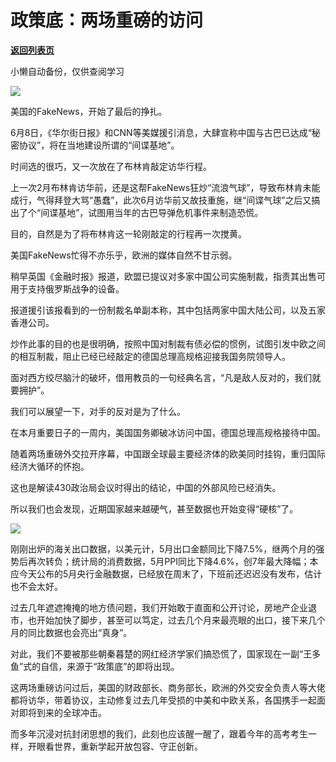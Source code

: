 # 政策底：两场重磅的访问

[**返回列表页**](/gzh/政事堂2019)

小懒自动备份，仅供查阅学习

![](https://mmbiz.qpic.cn/mmbiz_jpg/rxhS23yu8cMB7mNMWHvNe4icTsib5JicnWxSI3HZcwUrcIDoFQqBEMLZzibFvtwu7LPpsvRtENJCX1o8Zh10XnRhOw/640?wx_fmt=jpeg)

美国的FakeNews，开始了最后的挣扎。  

6月8日，《华尔街日报》和CNN等美媒援引消息，大肆宣称中国与古巴已达成“秘密协议”，将在当地建设所谓的“间谍基地”。

时间选的很巧，又一次放在了布林肯敲定访华行程。  

上一次2月布林肯访华前，还是这帮FakeNews狂炒“流浪气球”，导致布林肯未能成行，气得拜登大骂“愚蠢”，此次6月访华前又故技重施，继“间谍气球”之后又搞出了个“间谍基地”，试图用当年的古巴导弹危机事件来制造恐慌。  

目的，自然是为了将布林肯这一轮刚敲定的行程再一次搅黄。  

美国FakeNews忙得不亦乐乎，欧洲的媒体自然不甘示弱。

稍早英国《金融时报》报道，欧盟已提议对多家中国公司实施制裁，指责其出售可用于支持俄罗斯战争的设备。

报道援引该报看到的一份制裁名单副本称，其中包括两家中国大陆公司，以及五家香港公司。

炒作此事的目的也是很明确，按照中国对制裁有债必偿的惯例，试图引发中欧之间的相互制裁，阻止已经已经敲定的德国总理高规格迎接我国务院领导人。

面对西方绞尽脑汁的破坏，借用教员的一句经典名言，“凡是敌人反对的，我们就要拥护”。

我们可以展望一下，对手的反对是为了什么。

在本月重要日子的一周内，美国国务卿破冰访问中国，德国总理高规格接待中国。

随着两场重磅外交拉开序幕，中国跟全球最主要经济体的欧美同时挂钩，重归国际经济大循环的怀抱。

这也是解读430政治局会议时得出的结论，中国的外部风险已经消失。  

所以我们也会发现，近期国家越来越硬气，甚至数据也开始变得“硬核”了。  

![](https://mmbiz.qpic.cn/mmbiz_jpg/rxhS23yu8cMB7mNMWHvNe4icTsib5JicnWxPQ3ulb4wLqBwMUrCKwOn4gUz9EVRdSzicE90QODAc3nVHWrjQb9scJQ/640?wx_fmt=jpeg)

刚刚出炉的海关出口数据，以美元计，5月出口金额同比下降7.5%，继两个月的强势后再次转负；统计局的消费数据，5月PPI同比下降4.6%，创7年最大降幅；本应今天公布的5月央行金融数据，已经放在周末了，下班前还迟迟没有发布，估计也不会太好。

过去几年遮遮掩掩的地方债问题，我们开始敢于直面和公开讨论，房地产企业退市，也开始加快了脚步，甚至可以笃定，过去几个月来最亮眼的出口，接下来几个月的同比数据也会亮出“真身”。

对此，我们不要被那些朝秦暮楚的网红经济学家们搞恐慌了，国家现在一副“王多鱼”式的自信，来源于“政策底”的即将出现。

这两场重磅访问过后，美国的财政部长、商务部长，欧洲的外交安全负责人等大佬都将访华，带着协议，主动修复过去几年受损的中美和中欧关系，各国携手一起面对即将到来的全球冲击。

而多年沉浸对抗封闭思想的我们，此刻也应该醒一醒了，跟着今年的高考考生一样，开眼看世界，重新学起开放包容、守正创新。  

